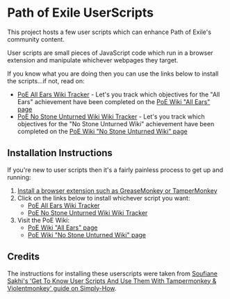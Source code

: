# Path of Exile UserScripts

This project hosts a few user scripts which can enhance Path of Exile's community content.

User scripts are small pieces of JavaScript code which run in a browser extension and manipulate whichever webpages they target.

If you know what you are doing then you can use the links below to install the scripts...if not, read on:
* [PoE All Ears Wiki Tracker](https://github.com/halfacandan/PoEUserScripts/raw/main/PoE_All_Ears_Wiki_Tracker.user.js) - Let's you track which objectives for the "All Ears" achievement have been completed on the [PoE Wiki "All Ears" page](https://pathofexile.gamepedia.com/All_Ears)
* [PoE No Stone Unturned Wiki Wiki Tracker](https://github.com/halfacandan/PoEUserScripts/raw/main/PoE_No_Stone_Unturned_Wiki_Tracker.user.js) - Let's you track which objectives for the "No Stone Unturned Wiki" achievement have been completed on the [PoE Wiki "No Stone Unturned Wiki" page](https://pathofexile.gamepedia.com/No_Stone_Unturned)

## Installation Instructions

If you're new to user scripts then it's a fairly painless process to get up and running:

1. [Install a browser extension such as GreaseMonkey or TamperMonkey](https://simply-how.com/enhance-and-fine-tune-any-web-page-the-complete-user-scripts-guide#section-2)
2. Click on the links below to install whichever script you want:
    * [PoE All Ears Wiki Tracker](https://github.com/halfacandan/PoEUserScripts/raw/main/PoE_All_Ears_Wiki_Tracker.user.js)
    * [PoE No Stone Unturned Wiki Wiki Tracker](https://github.com/halfacandan/PoEUserScripts/raw/main/PoE_No_Stone_Unturned_Wiki_Tracker.user.js)
3. Visit the PoE Wiki:
    * [PoE Wiki "All Ears" page](https://pathofexile.gamepedia.com/All_Ears)
    * [PoE Wiki "No Stone Unturned Wiki" page](https://pathofexile.gamepedia.com/No_Stone_Unturned)

## Credits

The instructions for installing these userscripts were taken from [Soufiane Sakhi's 'Get To Know User Scripts And Use Them With Tampermonkey & Violentmonkey' guide on Simply-How](https://simply-how.com/enhance-and-fine-tune-any-web-page-the-complete-user-scripts-guide#section-2).